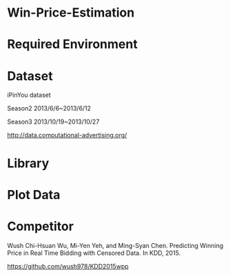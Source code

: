 # Win-Price-Estimation

# Required Environment

# Dataset


iPinYou dataset


Season2 2013/6/6~2013/6/12


Season3 2013/10/19~2013/10/27


http://data.computational-advertising.org/

# Library


# Plot Data

# Competitor
  Wush Chi-Hsuan Wu, Mi-Yen Yeh, and Ming-Syan Chen. Predicting Winning Price in Real Time Bidding with Censored Data. In KDD, 2015.
  
  
  https://github.com/wush978/KDD2015wpp
